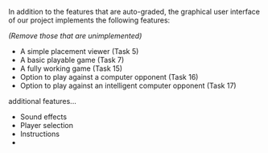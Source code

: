 In addition to the features that are auto-graded, the graphical user interface
of our project implements the following features:

*(Remove those that are unimplemented)*

 - A simple placement viewer (Task 5)
 - A basic playable game (Task 7)
 - A fully working game (Task 15)
 - Option to play against a computer opponent (Task 16)
 - Option to play against an intelligent computer opponent (Task 17)

additional features...
 
 - Sound effects
 - Player selection
 - Instructions
 - 
